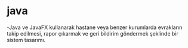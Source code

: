   # java
  -Java ve JavaFX kullanarak  hastane veya benzer kurumlarda evrakların takip edilmesi, rapor çıkarmak ve geri bildirim göndermek şeklinde bir sistem tasarımı.
